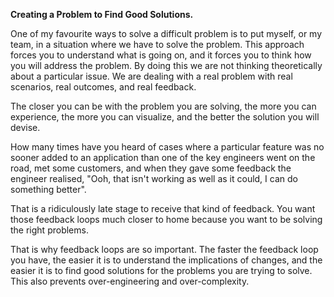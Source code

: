 **Creating a Problem to Find Good Solutions.**

One of my favourite ways to solve a difficult problem is to put myself, or my team, in a situation where we have to solve the problem. This approach forces you to understand what is going on, and it forces you to think how you will address the problem. By doing this we are not thinking theoretically about a particular issue. We are dealing with a real problem with real scenarios, real outcomes, and real feedback.

The closer you can be with the problem you are solving, the more you can experience, the more you can visualize, and the better the solution you will devise. 

How many times have you heard of cases where a particular feature was no sooner added to an application than one of the key engineers went on the road, met some customers, and when they gave some feedback the engineer realised, "Ooh, that isn't working as well as it could, I can do something better".

That is a ridiculously late stage to receive that kind of feedback. You want those feedback loops much closer to home because you want to be solving the right problems.

That is why feedback loops are so important. The faster the feedback loop you have, the easier it is to understand the implications of changes, and the easier it is to find good solutions for the problems you are trying to solve. This also prevents over-engineering and over-complexity.

